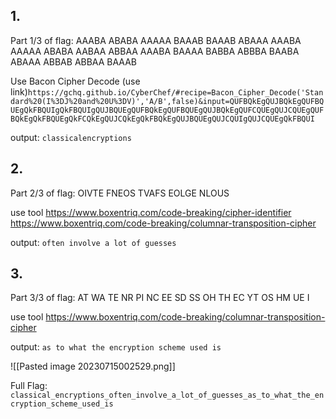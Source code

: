 ## 1. 
Part 1/3 of flag:
AAABA ABABA AAAAA BAAAB BAAAB ABAAA AAABA AAAAA ABABA AABAA ABBAA AAABA BAAAA BABBA ABBBA BAABA ABAAA ABBAB ABBAA BAAAB

Use Bacon Cipher Decode
(use link)`https://gchq.github.io/CyberChef/#recipe=Bacon_Cipher_Decode('Standard%20(I%3DJ%20and%20U%3DV)','A/B',false)&input=QUFBQkEgQUJBQkEgQUFBQUEgQkFBQUIgQkFBQUIgQUJBQUEgQUFBQkEgQUFBQUEgQUJBQkEgQUFCQUEgQUJCQUEgQUFBQkEgQkFBQUEgQkFCQkEgQUJCQkEgQkFBQkEgQUJBQUEgQUJCQUIgQUJCQUEgQkFBQUI`

output:
`classicalencryptions`

## 2. 
Part 2/3 of flag:
OIVTE FNEOS TVAFS EOLGE NLOUS

use tool
https://www.boxentriq.com/code-breaking/cipher-identifier
https://www.boxentriq.com/code-breaking/columnar-transposition-cipher

output:
`often involve a lot of guesses`

## 3. 
Part 3/3 of flag:
AT WA TE NR PI NC EE SD SS OH TH EC YT OS HM UE I

use tool
https://www.boxentriq.com/code-breaking/columnar-transposition-cipher

output:
`as to what the encryption scheme used is`

![[Pasted image 20230715002529.png]]

Full Flag: `classical_encryptions_often_involve_a_lot_of_guesses_as_to_what_the_encryption_scheme_used_is`
